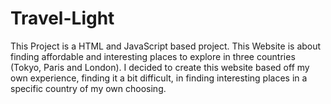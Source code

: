 # Travel-Light
This Project is a HTML and JavaScript based project. This Website is about finding affordable and interesting places to explore in three countries (Tokyo, Paris and London). I decided to create this website based off my own experience, finding it a bit difficult, in finding interesting places in a specific country of my own choosing.
